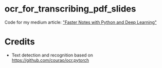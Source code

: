 # ocr_for_transcribing_pdf_slides
Code for my medium article: ["Faster Notes with Python and Deep Learning"](https://medium.com/p/b713bbb3c186/edit)

# Credits
- Text detection and recognition based on https://github.com/courao/ocr.pytorch
